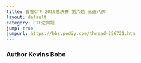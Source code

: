 ```yaml
---
title: 看雪CTF 2019总决赛 第六题 三道八佛
layout: default
category: CTF逆向题
jump: true
jumpurl: https://bbs.pediy.com/thread-256721.htm
---
```


### Author Kevins Bobo

